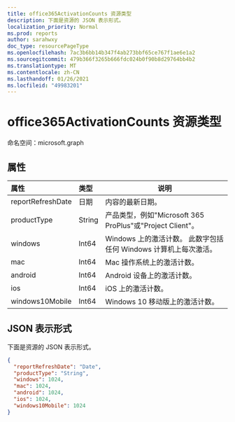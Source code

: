 ```yaml
---
title: office365ActivationCounts 资源类型
description: 下面是资源的 JSON 表示形式。
localization_priority: Normal
ms.prod: reports
author: sarahwxy
doc_type: resourcePageType
ms.openlocfilehash: 7ac3b6bb14b347f4ab273bbf65ce767f1ae6e1a2
ms.sourcegitcommit: 479b366f3265b666fdc024b0f90b8d29764bb4b2
ms.translationtype: MT
ms.contentlocale: zh-CN
ms.lasthandoff: 01/26/2021
ms.locfileid: "49983201"
---
```

# <a name="office365activationcounts-resource-type"></a>office365ActivationCounts 资源类型

命名空间：microsoft.graph

## <a name="properties"></a>属性

| 属性          | 类型   | 说明                              |
| :---------------- | :----- | ---------------------------------------- |
| reportRefreshDate | 日期   | 内容的最新日期。          |
| productType       | String | 产品类型，例如"Microsoft 365 ProPlus"或"Project Client"。 |
| windows           | Int64  | Windows 上的激活计数。 此数字包括任何 Windows 计算机上每次激活。 |
| mac               | Int64  | Mac 操作系统上的激活计数。          |
| android           | Int64  | Android 设备上的激活计数。  |
| ios               | Int64  | iOS 上的激活计数。             |
| windows10Mobile   | Int64  | Windows 10 移动版上的激活计数。 |

## <a name="json-representation"></a>JSON 表示形式

下面是资源的 JSON 表示形式。

<!-- {
  "blockType": "resource",
  "@odata.type": "microsoft.graph.office365ActivationCounts"
} -->

```json
{
  "reportRefreshDate": "Date", 
  "productType": "String", 
  "windows": 1024, 
  "mac": 1024, 
  "android": 1024, 
  "ios": 1024, 
  "windows10Mobile": 1024
}
```


